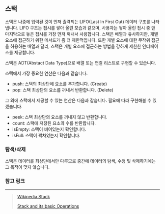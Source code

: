 ## 스택

스택은 나중에 입력된 것이 먼저 출력되는 LIFO(Last In First Out) 데이터 구조를 나타냅니다. LIFO 구조는 접시를 쌓아 올린 모습과 같으며, 사용자는 쌓아 올린 접시 중 맨 마지막으로 놓은 접시를 가장 먼저 꺼내서 사용합니다. 스택은 배열과 유사하지만, 개별 요소에 접근하기 위한 메서드가 좀 더 제한적입니다. 또한 개별 요소에 대한 무작위 접근을 허용하는 배열과 달리, 스택은 개별 요소에 접근하는 방법을 강하게 제한한 인터페이스를 제공합니다.

스택은 ADT(Abstact Data Type)으로 배열 또는 연결 리스트로 구현할 수 있습니다.

스택에서 가장 중요한 연산은 다음과 같습니다.

-   push: 스택의 최상단에 요소를 추가합니다. (Create)
-   pop: 스택 최상단의 요소를 꺼내서 반환합니다. (Delete)

그 외에 스택에서 제공할 수 있는 연산은 다음과 같습니다. 필요에 따라 구현해볼 수 있겠습니다.

-   peek: 스택 최상단의 요소를 꺼내지 않고 반환합니다.
-   count: 스택에 저장된 요소의 수를 반환합니다.
-   isEmpty: 스택이 비어있는지 확인합니다.
-   isFull: 스택이 꽉차있는지 확인합니다.

### 탐색/삭제

스택은 데이터를 최상단에서만 다루므로 중간에 데이터의 탐색, 수정 및 삭제하기에는 그 목적이 맞지 않습니다.

### 참고 링크

---

>   [Wikipedia Stack](https://en.wikipedia.org/wiki/Stack_(abstract_data_type))
>
>   [Stack and its basic Operations](https://afteracademy.com/blog/stack-and-its-basic-operations)